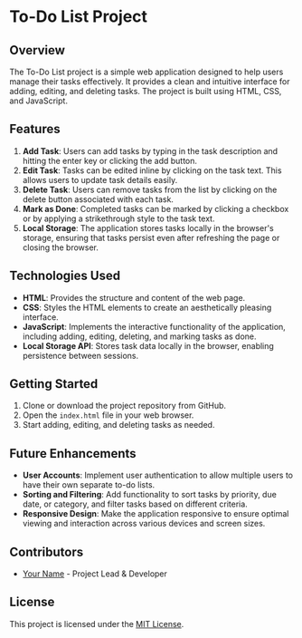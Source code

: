 # To-Do List Project

## Overview
The To-Do List project is a simple web application designed to help users manage their tasks effectively. It provides a clean and intuitive interface for adding, editing, and deleting tasks. The project is built using HTML, CSS, and JavaScript.

## Features
1. **Add Task**: Users can add tasks by typing in the task description and hitting the enter key or clicking the add button.
2. **Edit Task**: Tasks can be edited inline by clicking on the task text. This allows users to update task details easily.
3. **Delete Task**: Users can remove tasks from the list by clicking on the delete button associated with each task.
4. **Mark as Done**: Completed tasks can be marked by clicking a checkbox or by applying a strikethrough style to the task text.
5. **Local Storage**: The application stores tasks locally in the browser's storage, ensuring that tasks persist even after refreshing the page or closing the browser.

## Technologies Used
- **HTML**: Provides the structure and content of the web page.
- **CSS**: Styles the HTML elements to create an aesthetically pleasing interface.
- **JavaScript**: Implements the interactive functionality of the application, including adding, editing, deleting, and marking tasks as done.
- **Local Storage API**: Stores task data locally in the browser, enabling persistence between sessions.

## Getting Started
1. Clone or download the project repository from GitHub.
2. Open the `index.html` file in your web browser.
3. Start adding, editing, and deleting tasks as needed.

## Future Enhancements
- **User Accounts**: Implement user authentication to allow multiple users to have their own separate to-do lists.
- **Sorting and Filtering**: Add functionality to sort tasks by priority, due date, or category, and filter tasks based on different criteria.
- **Responsive Design**: Make the application responsive to ensure optimal viewing and interaction across various devices and screen sizes.

## Contributors
- [Your Name](link-to-your-profile) - Project Lead & Developer

## License
This project is licensed under the [MIT License](link-to-license-file).

